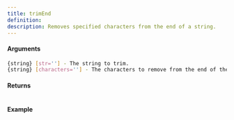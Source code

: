```yaml
---
title: trimEnd
definition: 
description: Removes specified characters from the end of a string.
---
```



#### Arguments


```bash
{string} [str=''] - The string to trim.
{string} [characters=''] - The characters to remove from the end of the string.
```


#### Returns


```bash

```


#### Example


```ts

```